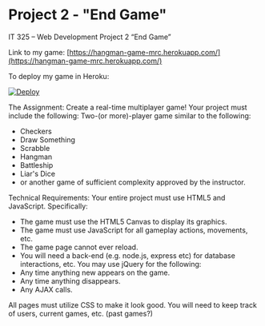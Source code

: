 # Project 2 - "End Game"

IT 325 – Web Development Project 2 “End Game”

Link to my game:
[https://hangman-game-mrc.herokuapp.com/](https://hangman-game-mrc.herokuapp.com/)


To deploy my game in Heroku:

[![Deploy](https://www.herokucdn.com/deploy/button.png)](https://heroku.com/deploy?template=https://github.com/mirandarcospin/socketio-mxr17e-endgame)


The Assignment:
Create a real-time multiplayer game!  Your project must include the following:
Two-(or more)-player game similar to the following:
- Checkers
- Draw Something
- Scrabble
- Hangman
- Battleship
- Liar's Dice
- or another game of sufficient complexity approved by the instructor.

Technical Requirements:
Your entire project must use HTML5 and JavaScript.  Specifically:
- The game must use the HTML5 Canvas to display its graphics.
- The game must use JavaScript for all gameplay actions, movements, etc.
- The game page cannot ever reload.
- You will need a back-end (e.g. node.js, express etc) for database interactions, etc.
You may use jQuery for the following:
- Any time anything new appears on the game.
- Any time anything disappears.
- Any AJAX calls.

All pages must utilize CSS to make it look good.
You will need to keep track of users, current games, etc. (past games?)

